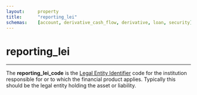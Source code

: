 ```yaml
---
layout:		property
title:		"reporting_lei"
schemas:	[account, derivative_cash_flow, derivative, loan, security]
---
```


# reporting_lei

---

The **reporting_lei_code** is the [Legal Entity Identifier][lei] code for the institution responsible for or to which the financial product applies.
Typically this should be the legal entity holding the asset or liability.


[lei]: https://www.gleif.org/
